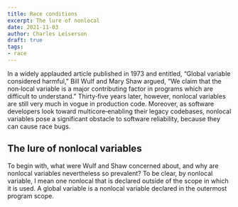 ```yaml
---
title: Race conditions
excerpt: The lure of nonlocal
date: 2021-11-03
author: Charles Leiserson
draft: true
tags:
- race
---
```


In a widely applauded article published in 1973 and entitled, “Global variable considered
harmful,” Bill Wulf and Mary Shaw argued, “We claim that the non‐local variable is a
major contributing factor in programs which are difficult to understand.” Thirty‐five
years later, however, nonlocal variables are still very much in vogue in production code.
Moreover, as software developers look toward multicore‐enabling their legacy
codebases, nonlocal variables pose a significant obstacle to software reliability, because
they can cause race bugs.

## The lure of nonlocal variables

To begin with, what were Wulf and Shaw concerned about, and why are nonlocal
variables nevertheless so prevalent? To be clear, by nonlocal variable, I mean one
nonlocal that is declared outside of the scope in which it is used. A global variable is a
nonlocal variable declared in the outermost program scope.